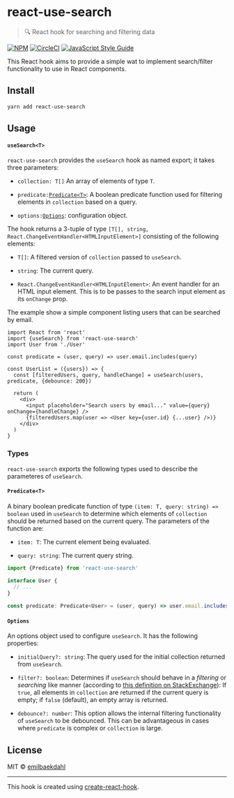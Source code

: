 # react-use-search

> 🔍 React hook for searching and filtering data

[![NPM](https://img.shields.io/npm/v/react-use-search.svg)](https://www.npmjs.com/package/react-use-search)
[![CircleCI](https://circleci.com/gh/prograsdk/react-use-search.svg?style=svg)](https://circleci.com/gh/prograsdk/react-use-search)
[![JavaScript Style Guide](https://img.shields.io/badge/code_style-standard-brightgreen.svg)](https://standardjs.com)

This React hook aims to provide a simple wat to implement search/filter functionality to use in React components.

## Install

```bash
yarn add react-use-search
```

## Usage

#### `useSearch<T>`

`react-use-search` provides the `useSearch` hook as named export; it takes three parameters:

 * `collection: T[]`
 An array of elements of type `T`.
 
 * `predicate:`[`Predicate<T>`](#predicatet):
 A boolean predicate function used for filtering elements in `collection` based on a query.
 
 * `options:`[`Options`](#options): 
 configuration object.

The hook returns a 3-tuple of type `[T[], string, React.ChangeEventHandler<HTMLInputElement>]` consisting of the following elements:

 * `T[]`:
 A filtered version of `collection` passed to `useSearch`.
 
 * `string`:
 The current query.
 
 * `React.ChangeEventHandler<HTMLInputElement>`:
 An event handler for an HTML input element.
 This is to be passes to the search input element as its `onChange` prop.

The example show a simple component listing users that can be searched by email.

```JSX
import React from 'react'
import {useSearch} from 'react-use-search'
import User from './User'

const predicate = (user, query) => user.email.includes(query)

const UserList = ({users}) => {
  const [filteredUsers, query, handleChange] = useSearch(users, predicate, {debounce: 200})

  return (
    <div>
      <input placeholder="Search users by email..." value={query} onChange={handleChange} />
      {filteredUsers.map(user => <User key={user.id} {...user} />)}
    </div>
  )
}
```

### Types

`react-use-search` exports the following types used to describe the parameteres of `useSearch`.

#### `Predicate<T>`

A binary boolean predicate function of type `(item: T, query: string) => boolean` used in `useSearch` to determine which elements of `collection` should be returned based on the current query.
The parameters of the function are:

 * `item: T`:
 The current element being evaluated.
 
 * `query: string`:
 The current query string.

```typescript
import {Predicate} from 'react-use-search'

interface User {
  // ...
}

const predicate: Predicate<User> = (user, query) => user.email.includes(query)
```

#### `Options`

An options object used to configure `useSearch`.
It has the following properties:

 * `initialQuery?: string`: 
 The query used for the initial collection returned from `useSearch`.
 
 * `filter?: boolean`: 
 Determines if `useSearch` should behave in a _filtering_ or _searching_ like manner (according to [this definition on StackExchange](https://ux.stackexchange.com/a/4756)):
 If `true`, all elements in `collection` are returned if the current query is empty;
 if `false` (default), an empty array is returned.
 
 * `debounce?: number`:
 This option allows the internal filtering functionality of `useSearch` to be debounced.
 This can be advantageous in cases where `predicate` is complex or `collection` is large.

## License

MIT © [emilbaekdahl](https://github.com/emilbaekdahl)

---

This hook is created using [create-react-hook](https://github.com/hermanya/create-react-hook).
